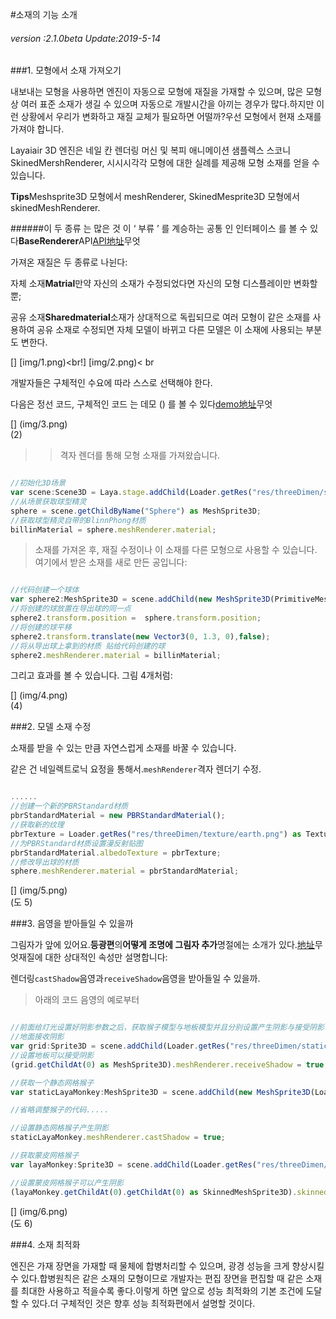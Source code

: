 #소재의 기능 소개

###### *version :2.1.0beta   Update:2019-5-14*

###1. 모형에서 소재 가져오기

내보내는 모형을 사용하면 엔진이 자동으로 모형에 재질을 가재할 수 있으며, 많은 모형상 여러 표준 소재가 생길 수 있으며 자동으로 개발시간을 아끼는 경우가 많다.하지만 이런 상황에서 우리가 변화하고 재질 교체가 필요하면 어떨까?우선 모형에서 현재 소재를 가져야 합니다.

Layaiair 3D 엔진은 네일 칸 렌더링 머신 및 복피 애니메이션 샘플렉스 스코니 SkinedMershRenderer, 시시시각각 모형에 대한 실례를 제공해 모형 소재를 얻을 수 있습니다.

​**Tips**Meshsprite3D 모형에서 meshRenderer, SkinedMesprite3D 모형에서 skinedMeshRenderer.

######이 두 종류 는 많은 것 이 ‘ 부류 ’ 를 계승하는 공통 인 인터페이스 를 볼 수 있다**BaseRenderer**API[API地址](https://layaair.ldc.layabox.com/api2/Chinese/index.html?category=3D&class=laya.d3.core.render.BaseRender)무엇

가져온 재질은 두 종류로 나뉜다:

자체 소재**Matrial**만약 자신의 소재가 수정되었다면 자신의 모형 디스플레이만 변화할 뿐;

공유 소재**Sharedmaterial**소재가 상대적으로 독립되므로 여러 모형이 같은 소재를 사용하여 공유 소재로 수정되면 자체 모델이 바뀌고 다른 모델은 이 소재에 사용되는 부분도 변한다.

[] [img/1.png)<br!] [img/2.png)< br

개발자들은 구체적인 수요에 따라 스스로 선택해야 한다.

다음은 정선 코드, 구체적인 코드 는 데모 () 를 볼 수 있다[demo地址](https://layaair.ldc.layabox.com/demo2/?language=ch&category=3d&group=Material&name=MaterialDemo)무엇

[] (img/3.png)<br>(2)

>> 격자 렌더를 통해 모형 소재를 가져왔습니다.


```typescript

//初始化3D场景
var scene:Scene3D = Laya.stage.addChild(Loader.getRes("res/threeDimen/scene/ChangeMaterialDemo/Conventional/scene.ls")) as Scene3D;
//从场景获取球型精灵
sphere = scene.getChildByName("Sphere") as MeshSprite3D;
//获取球型精灵自带的BlinnPhong材质
billinMaterial = sphere.meshRenderer.material;
```


> 소재를 가져온 후, 재질 수정이나 이 소재를 다른 모형으로 사용할 수 있습니다. 여기에서 받은 소재를 새로 만든 공입니다:
>>


```typescript

//代码创建一个球体
var sphere2:MeshSprite3D = scene.addChild(new MeshSprite3D(PrimitiveMesh.createSphere(0.5))) as MeshSprite3D;
//将创建的球放置在导出球的同一点
sphere2.transform.position =  sphere.transform.position;
//将创建的球平移
sphere2.transform.translate(new Vector3(0, 1.3, 0),false);
//将从导出球上拿到的材质 贴给代码创建的球
sphere2.meshRenderer.material = billinMaterial;
```


그리고 효과를 볼 수 있습니다. 그림 4개처럼:

[] (img/4.png)<br>(4)

###2. 모델 소재 수정

소재를 받을 수 있는 만큼 자연스럽게 소재를 바꿀 수 있습니다.

같은 건 네일렉트로닉 요정을 통해서.`meshRenderer`격자 렌더기 수정.


```typescript

......
//创建一个新的PBRStandard材质
pbrStandardMaterial = new PBRStandardMaterial();
//获取新的纹理
pbrTexture = Loader.getRes("res/threeDimen/texture/earth.png") as Texture2D;
//为PBRStandard材质设置漫反射贴图
pbrStandardMaterial.albedoTexture = pbrTexture;
//修改导出球的材质
sphere.meshRenderer.material = pbrStandardMaterial;
```


[] (img/5.png)<br>(도 5)

###3. 음영을 받아들일 수 있을까

그림자가 앞에 있어요.**등광편**의**어떻게 조명에 그림자 추가**명절에는 소개가 있다.[地址](https://ldc2.layabox.com/doc/?nav=zh-as-4-6-4)무엇재질에 대한 상대적인 속성만 설명합니다:

렌더링`castShadow`음영과`receiveShadow`음영을 받아들일 수 있을까.

> 아래의 코드 음영의 예로부터


```typescript

//前面给灯光设置好阴影参数之后，获取猴子模型与地板模型并且分别设置产生阴影与接受阴影
//地面接收阴影
var grid:Sprite3D = scene.addChild(Loader.getRes("res/threeDimen/staticModel/grid/plane.lh")) as Sprite3D;
//设置地板可以接受阴影
(grid.getChildAt(0) as MeshSprite3D).meshRenderer.receiveShadow = true;

//获取一个静态网格猴子
var staticLayaMonkey:MeshSprite3D = scene.addChild(new MeshSprite3D(Loader.getRes("res/threeDimen/skinModel/LayaMonkey/Assets/LayaMonkey/LayaMonkey-LayaMonkey.lm"))) as MeshSprite3D;

//省略调整猴子的代码.....

//设置静态网格猴子产生阴影
staticLayaMonkey.meshRenderer.castShadow = true;

//获取蒙皮网格猴子
var layaMonkey:Sprite3D = scene.addChild(Loader.getRes("res/threeDimen/skinModel/LayaMonkey/LayaMonkey.lh")) as Sprite3D;

//设置蒙皮网格猴子可以产生阴影
(layaMonkey.getChildAt(0).getChildAt(0) as SkinnedMeshSprite3D).skinnedMeshRenderer.castShadow = true;
```


[] (img/6.png)<br>(도 6)

###4. 소재 최적화

엔진은 가재 장면을 가재할 때 물체에 합병처리할 수 있으며, 광경 성능을 크게 향상시킬 수 있다.합병원칙은 같은 소재의 모형이므로 개발자는 편집 장면을 편집할 때 같은 소재를 최대한 사용하고 적을수록 좋다.이렇게 하면 앞으로 성능 최적화의 기본 조건에 도달할 수 있다.더 구체적인 것은 향후 성능 최적화편에서 설명할 것이다.
